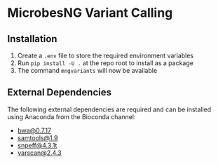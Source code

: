 # MicrobesNG Variant Calling

## Installation
1. Create a `.env` file to store the required environment variables
2. Run `pip install -U .` at the repo root to install as a package
3. The command `mngvariants` will now be available

## External Dependencies
The following external dependencies are required and can be installed using Anaconda from the Bioconda channel:
- bwa@0.7.17
- samtools@1.9
- snpeff@4.3.1t
- varscan@2.4.3
